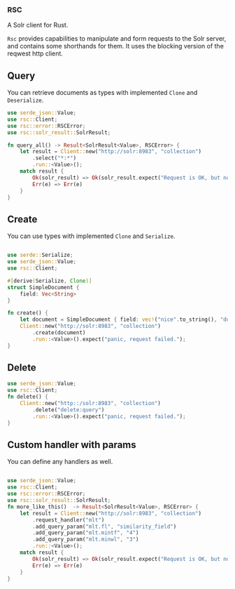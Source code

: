 ### RSC

A Solr client for Rust.

`Rsc` provides capabilities to manipulate and form
requests to the Solr server, and contains some shorthands
for them. It uses the blocking version of the reqwest http client.

 ## Query

 You can retrieve documents as types with implemented `Clone` and `Deserialize`.

 ```rust
 use serde_json::Value;
 use rsc::Client;
 use rsc::error::RSCError;
 use rsc::solr_result::SolrResult;

 fn query_all() -> Result<SolrResult<Value>, RSCError> {
     let result = Client::new("http://solr:8983", "collection")
         .select("*:*")
         .run::<Value>();
     match result {
         Ok(solr_result) => Ok(solr_result.expect("Request is OK, but no response; in select it's a failure on Solr side.")),
         Err(e) => Err(e)
     }
 }
 ```

 ## Create

 You can use types with implemented `Clone` and `Serialize`.

 ```rust

 use serde::Serialize;
 use serde_json::Value;
 use rsc::Client;

 #[derive(Serialize, Clone)]
 struct SimpleDocument {
     field: Vec<String>
 }

 fn create() {
     let document = SimpleDocument { field: vec!("nice".to_string(), "document".to_string()) };
     Client::new("http://solr:8983", "collection")
         .create(document)
         .run::<Value>().expect("panic, request failed.");
 }
 ```
 ## Delete

 ```rust
 use serde_json::Value;
 use rsc::Client;
 fn delete() {
     Client::new("http::/solr:8983", "collection")
         .delete("delete:query")
         .run::<Value>().expect("panic, request failed.");
 }
 ```

 ## Custom handler with params

 You can define any handlers as well.

 ```rust

 use serde_json::Value;
 use rsc::Client;
 use rsc::error::RSCError;
 use rsc::solr_result::SolrResult;
 fn more_like_this()  -> Result<SolrResult<Value>, RSCError> {
     let result = Client::new("http://solr:8983", "collection")
         .request_handler("mlt")
         .add_query_param("mlt.fl", "similarity_field")
         .add_query_param("mlt.mintf", "4")
         .add_query_param("mlt.minwl", "3")
         .run::<Value>();
     match result {
         Ok(solr_result) => Ok(solr_result.expect("Request is OK, but no response; in select it's a failure on Solr side.")),
         Err(e) => Err(e)
     }
 }
 ```